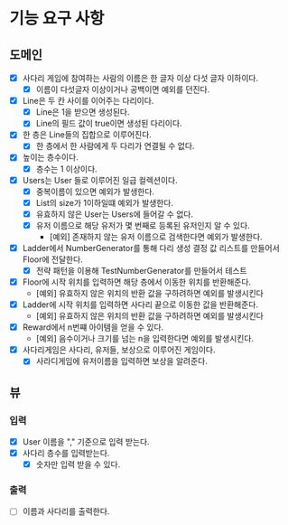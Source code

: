 
# 기능 요구 사항


## 도메인
- [X] 사다리 게임에 참여하는 사람의 이름은 한 글자 이상 다섯 글자 이하이다.
  - [X] 이름이 다섯글자 이상이거나 공백이면 예외를 던진다.
- [X] Line은 두 칸 사이를 이어주는 다리이다.
  - [X] Line은 1을 받으면 생성된다.
  - [X] Line의 필드 값이 true이면 생성된 다리이다.
- [X] 한 층은 Line들의 집합으로 이루어진다.
  - [X] 한 층에서 한 사람에게 두 다리가 연결될 수 없다.
- [X] 높이는 층수이다.
  - [X] 층수는 1 이상이다.
- [X] Users는 User 들로 이루어진 일급 컬렉션이다.
  - [X] 중복이름이 있으면 예외가 발생한다.
  - [X] List<User>의 size가 1이하일떄 예외가 발생한다.
  - [X] 유효하지 않은 User는 Users에 들어갈 수 없다.
  - [X] 유저 이름으로 해당 유저가 몇 번째로 등록된 유저인지 알 수 있다.
    - [예외] 존재하지 않는 유저 이름으로 검색한다면 예외가 발생한다.
- [X] Ladder에서 NumberGenerator를 통해 다리 생성 결정 값 리스트를 만들어서 Floor에 전달한다.
  - [X] 전략 패턴을 이용해 TestNumberGenerator를 만들어서 테스트
- [X] Floor에 시작 위치를 입력하면 해당 층에서 이동한 위치를 반환해준다.
  - [예외] 유효하지 않은 위치의 반환 값을 구하려하면 예외를 발생시킨다
- [X] Ladder에 시작 위치를 입력하면 사다리 끝으로 이동한 값을 반환해준다.
  - [예외] 유효하지 않은 위치의 반환 값을 구하려하면 예외를 발생시킨다
- [X] Reward에서 n번쨰 아이템을 얻을 수 있다.
  - [예외] 음수이거나 크기를 넘는 n을 입력한다면 예외를 발생시킨다.
- [X] 사다리게임은 사다리, 유저들, 보상으로 이루어진 게임이다.
  - [X] 사라디게임에 유저이름을 입력하면 보상을 알려준다.

## 뷰 

### 입력
- [X] User 이름을 "," 기준으로 입력 받는다.
- [X] 사다리 층수를 입력받는다.
  - [X] 숫자만 입력 받을 수 있다.

### 출력
- [ ] 이름과 사다리를 출력한다.
